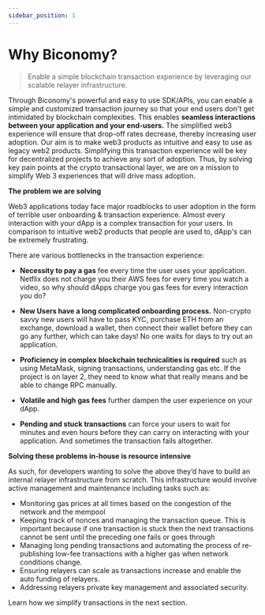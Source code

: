 ```yaml
---
sidebar_position: 1
---
```


# Why Biconomy?

> Enable a simple blockchain transaction experience by leveraging our scalable relayer infrastructure.

Through Biconomy's powerful and easy to use SDK/APIs, you can enable a simple and customized transaction journey so that your end users don't get intimidated by blockchain complexities. This enables **seamless interactions between your application and your end-users.** The simplified web3 experience will ensure that drop-off rates decrease, thereby increasing user adoption.
Our aim is to make web3 products as intuitive and easy to use as legacy web2 products. Simplifying this transaction experience will be key for decentralized projects to achieve any sort of adoption. Thus, by solving key pain points at the crypto transactional layer, we are on a mission to simplify Web 3 experiences that will drive mass adoption.

**The problem we are solving**

Web3 applications today face major roadblocks to user adoption in the form of terrible user onboarding & transaction experience. Almost every interaction with your dApp is a complex transaction for your users. In comparison to intuitive web2 products that people are used to, dApp's can be extremely frustrating.

There are various bottlenecks in the transaction experience:

- **Necessity to pay a gas** fee every time the user uses your application. Netflix does not charge you their AWS fees for every time you watch a video, so why should dApps charge you gas fees for every interaction you do?

- **New Users have a long complicated onboarding process.** Non-crypto savvy new users will have to pass KYC, purchase ETH from an exchange, download a wallet, then connect their wallet before they can go any further, which can take days! No one waits for days to try out an application.

- **Proficiency in complex blockchain technicalities is required** such as using MetaMask, signing transactions, understanding gas etc. If the project is on layer 2, they need to know what that really means and be able to change RPC manually.

- **Volatile and high gas fees** further dampen the user experience on your dApp.

- **Pending and stuck transactions** can force your users to wait for minutes and even hours before they can carry on interacting with your application. And sometimes the transaction fails altogether.

**Solving these problems in-house is resource intensive**

As such, for developers wanting to solve the above they’d have to build an internal relayer infrastructure from scratch. This infrastructure would involve active management and maintenance including tasks such as:

- Monitoring gas prices at all times based on the congestion of the network and the mempool
- Keeping track of nonces and managing the transaction queue. This is important because if one transaction is stuck then the next transactions cannot be sent until the preceding one fails or goes through
- Managing long pending transactions and automating the process of re-publishing low-fee transactions with a higher gas when network conditions change.
- Ensuring relayers can scale as transactions increase and enable the auto funding of relayers.
- Addressing relayers private key management and associated security.

Learn how we simplify transactions in the next section.
